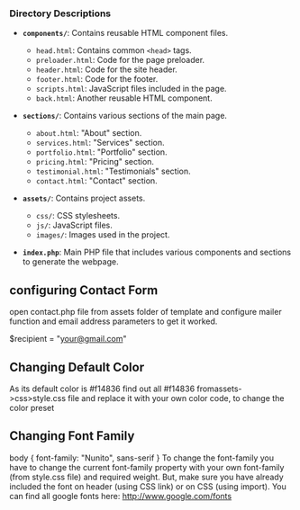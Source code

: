 ### Directory Descriptions

- **`components/`**: Contains reusable HTML component files.
  - `head.html`: Contains common `<head>` tags.
  - `preloader.html`: Code for the page preloader.
  - `header.html`: Code for the site header.
  - `footer.html`: Code for the footer.
  - `scripts.html`: JavaScript files included in the page.
  - `back.html`: Another reusable HTML component.

- **`sections/`**: Contains various sections of the main page.
  - `about.html`: "About" section.
  - `services.html`: "Services" section.
  - `portfolio.html`: "Portfolio" section.
  - `pricing.html`: "Pricing" section.
  - `testimonial.html`: "Testimonials" section.
  - `contact.html`: "Contact" section.

- **`assets/`**: Contains project assets.
  - `css/`: CSS stylesheets.
  - `js/`: JavaScript files.
  - `images/`: Images used in the project.

- **`index.php`**: Main PHP file that includes various components and sections to generate the webpage.

 ## configuring Contact Form

open ​contact.php​ file from ​assets​ folder of template and configure mailer function and email
address parameters to get it worked.
<!-- Replace You Email Here -->
$recipient = "your@gmail.com"

## Changing Default Color

As its default color is ​#f14836​ find out all ​#f14836​ from ​assets->css>style.css​ file and
replace it with your own color code, to change the color preset


## Changing Font Family

body {
font-family: "Nunito", sans-serif
}
To change the font-family you have to change the current ​font-family​ property with your own
font-family (from style.css file) and required weight​. But, make sure you have already
included the font on header (using CSS link) or on CSS (using import).
You can find all google fonts here: ​http://www.google.com/fonts
